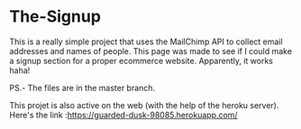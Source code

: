 # The-Signup
This is a really simple project that uses the MailChimp API to collect email addresses and names of people. This page was made to see if I could make a signup section for a proper ecommerce website. Apparently, it works haha!


PS.- The files are in the master branch.

This projet is also active on the web (with the help of the heroku server). Here's the link :https://guarded-dusk-98085.herokuapp.com/
